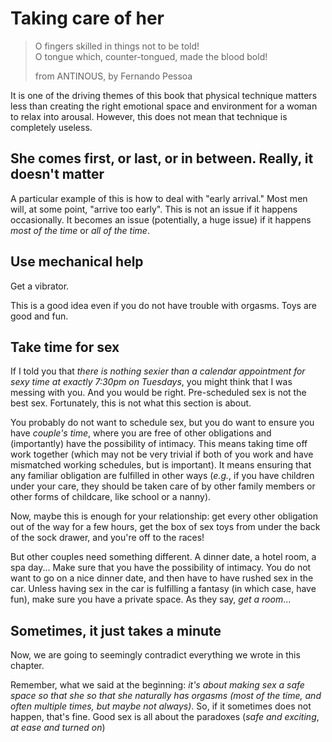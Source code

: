 # Taking care of her

> O fingers skilled in things not to be told!<br />
> O tongue which, counter-tongued, made the blood bold!<br />
>
> from ANTINOUS, by Fernando Pessoa

It is one of the driving themes of this book that physical technique matters
less than creating the right emotional space and environment for a woman to
relax into arousal. However, this does not mean that technique is completely
useless.

## She comes first, or last, or in between. Really, it doesn't matter

A particular example of this is how to deal with "early arrival." Most men
will, at some point, "arrive too early". This is not an issue if it happens
occasionally. It becomes an issue (potentially, a huge issue) if it happens
_most of the time_ or _all of the time_.

## Use mechanical help

Get a vibrator.

This is a good idea even if you do not have trouble with orgasms. Toys are good
and fun.


## Take time for sex

If I told you that _there is nothing sexier than a calendar appointment for
sexy time at exactly 7:30pm on Tuesdays_, you might think that I was messing
with you. And you would be right. Pre-scheduled sex is not the best sex.
Fortunately, this is not what this section is about.

You probably do not want to schedule sex, but you do want to ensure you have
_couple's time_, where you are free of other obligations and (importantly) have
the possibility of intimacy. This means taking time off work together (which
may not be very trivial if both of you work and have mismatched working
schedules, but is important). It means ensuring that any familiar obligation
are fulfilled in other ways (_e.g._, if you have children under your care, they
should be taken care of by other family members or other forms of childcare,
like school or a nanny).

Now, maybe this is enough for your relationship: get every other obligation out
of the way for a few hours, get the box of sex toys from under the back of the
sock drawer, and you're off to the races!

But other couples need something different. A dinner date, a hotel room, a spa
day... Make sure that you have the possibility of intimacy. You do not want to
go on a nice dinner date, and then have to have rushed sex in the car. Unless
having sex in the car is fulfilling a fantasy (in which case, have fun), make
sure you have a private space. As they say, _get a room_...

## Sometimes, it just takes a minute

Now, we are going to seemingly contradict everything we wrote in this chapter.

Remember, what we said at the beginning: _it's about making sex a safe space so
that she so that she naturally has orgasms (most of the time, and often
multiple times, but maybe not always)_. So, if it sometimes does not happen,
that's fine. Good sex is all about the paradoxes (_safe and exciting_, _at ease
and turned on_)


